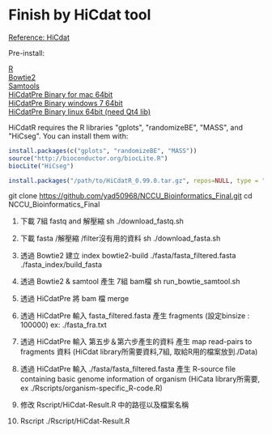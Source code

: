Finish by HiCdat tool
=========================

[Reference: HiCdat](https://github.com/MWSchmid/HiCdat)

Pre-install:

[R](https://www.r-project.org/)</br>
[Bowtie2](http://bowtie-bio.sourceforge.net/bowtie2/index.shtml)</br>
[Samtools](http://samtools.sourceforge.net/)</br>
[HiCdatPre Binary for mac 64bit](https://github.com/MWSchmid/HiCdat/blob/master/other/mac_64bit.zip?raw=true)</br>
[HiCdatPre Binary windows 7 64bit](https://github.com/MWSchmid/HiCdat/blob/master/other/windows_64bit.zip?raw=true)</br>
[HiCdatPre Binary linux 64bit (need Qt4 lib)](https://github.com/MWSchmid/HiCdat/blob/master/other/linux_64bit.zip?raw=true)</br>

HiCdatR requires the R libraries "gplots", "randomizeBE", "MASS", and "HiCseg". You can install them with:
```r
install.packages(c("gplots", "randomizeBE", "MASS"))
source("http://bioconductor.org/biocLite.R")
biocLite("HiCseg")

install.packages("/path/to/HiCdatR_0.99.0.tar.gz", repos=NULL, type = "source")
```



git clone https://github.com/yad50968/NCCU_Bioinformatics_Final.git
cd NCCU_Bioinformatics_Final


1. 下載 7組 fastq and 解壓縮
sh ./download_fastq.sh



2. 下載 fasta /解壓縮 /filter沒有用的資料
sh ./download_fasta.sh

3. 透過 Bowtie2 建立 index
bowtie2-build ./fasta/fasta_filtered.fasta ./fasta_index/build_fasta

4. 透過 Bowtie2 & samtool 產生 7組 bam檔 
sh run_bowtie_samtool.sh

5. 透過 HiCdatPre 將 bam 檔 merge
6. 透過 HiCdatPre 輸入 fasta_filtered.fasta 產生 fragments (設定binsize : 100000) ex: ./fasta_fra.txt
7. 透過 HiCdatPre 輸入 第五步＆第六步產生的資料 產生 map read-pairs to fragments 資料 (HiCdat library所需要資料,7組, 取給R用的檔案放到./Data)
8. 透過 HiCdatPre 輸入 ./fasta/fasta_filtered.fasta 產生 R-source file containing basic genome information of organism (HiCata library所需要, ex ./Rscripts/organism-specific_R-code.R)

9. 修改 Rscript/HiCdat-Result.R 中的路徑以及檔案名稱
10. Rscript ./Rscript/HiCdat-Result.R

